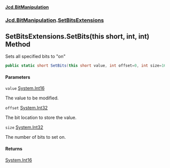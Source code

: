#### [Jcd.BitManipulation](index.md 'index')
### [Jcd.BitManipulation](Jcd.BitManipulation.md 'Jcd.BitManipulation').[SetBitsExtensions](Jcd.BitManipulation.SetBitsExtensions.md 'Jcd.BitManipulation.SetBitsExtensions')

## SetBitsExtensions.SetBits(this short, int, int) Method

Sets all specified bits to "on"

```csharp
public static short SetBits(this short value, int offset=0, int size=16);
```
#### Parameters

<a name='Jcd.BitManipulation.SetBitsExtensions.SetBits(thisshort,int,int).value'></a>

`value` [System.Int16](https://docs.microsoft.com/en-us/dotnet/api/System.Int16 'System.Int16')

The value to be modified.

<a name='Jcd.BitManipulation.SetBitsExtensions.SetBits(thisshort,int,int).offset'></a>

`offset` [System.Int32](https://docs.microsoft.com/en-us/dotnet/api/System.Int32 'System.Int32')

The bit location to store the value.

<a name='Jcd.BitManipulation.SetBitsExtensions.SetBits(thisshort,int,int).size'></a>

`size` [System.Int32](https://docs.microsoft.com/en-us/dotnet/api/System.Int32 'System.Int32')

The number of bits to set on.

#### Returns
[System.Int16](https://docs.microsoft.com/en-us/dotnet/api/System.Int16 'System.Int16')